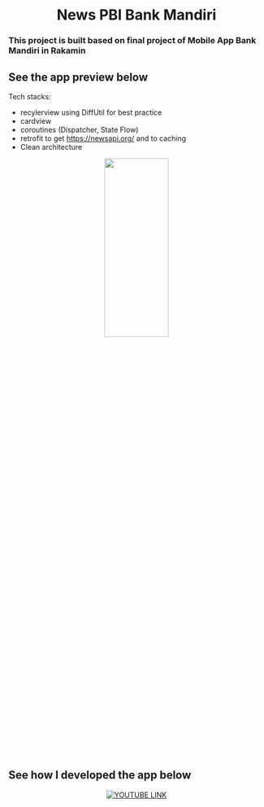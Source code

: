 <h1 align="center">
    News PBI Bank Mandiri
</h1>

### This project is built based on final project of Mobile App Bank Mandiri in Rakamin

## See the app preview below

Tech stacks:
- recylerview using DiffUtil for best practice
- cardview
- coroutines (Dispatcher, State Flow)
- retrofit to get https://newsapi.org/ and to caching
- Clean architecture

<p align="center">
    <img src="https://github.com/achmadichzan/News-PBI-Bank-Mandiri/assets/122871669/b6b57408-614b-4cd5-a0fb-38db64589e1f" width="50%" height="30%">
</p>

## See how I developed the app below

<p align="center">
  <a href="https://youtu.be/ipzqSF6tesw">
    <img src="https://i.ytimg.com/vi/ipzqSF6tesw/hqdefault.jpg?sqp=-oaymwE1CKgBEF5IVfKriqkDKAgBFQAAiEIYAXABwAEG8AEB-AH-CYAC0AWKAgwIABABGGUgWChJMA8=\u0026rs=AOn4CLC8Cxe3sSGgSDkv2xTWAfZf_vhkSQ" alt="YOUTUBE LINK">
  </a>
</p>
